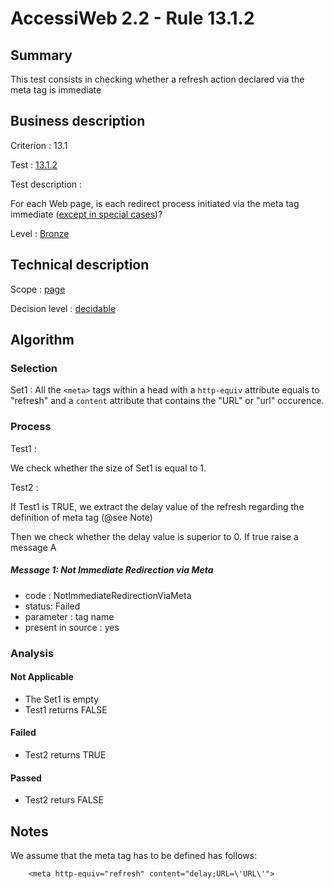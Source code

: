 # AccessiWeb 2.2 - Rule 13.1.2

## Summary

This test consists in checking whether a refresh action declared via the meta tag is immediate

## Business description

Criterion : 13.1

Test : [13.1.2](http://www.accessiweb.org/index.php/accessiweb-22-english-version.html#test-13-1-2)

Test description :

For each Web page, is each redirect process initiated via the meta tag immediate ([except in special cases](http://www.accessiweb.org/index.php/glossary-76.html#cpCrit13-1 "Special cases for criterion 13.1"))?

Level : [Bronze](/en/category/rules-design/accessiweb-11/level/bronze)

## Technical description

Scope : [page](/en/category/rules-design/accessiweb-11/scope/page)

Decision level :
[decidable](/en/category/rules-design/accessiweb-11/decision-level/decidable)

## Algorithm

### Selection

Set1 : All the `<meta>` tags within a head with a `http-equiv` attribute equals to "refresh" and a `content` attribute that contains the "URL" or "url" occurence.

### Process

Test1 :

We check whether the size of Set1 is equal to 1.

Test2 :

If Test1 is TRUE, we extract the delay value of the refresh regarding the definition of meta tag (@see Note)

Then we check whether the delay value is superior to 0. If true raise a message A

##### Message 1: Not Immediate Redirection via Meta

-   code : NotImmediateRedirectionViaMeta
-   status: Failed
-   parameter : tag name
-   present in source : yes

### Analysis

#### Not Applicable

-   The Set1 is empty
-   Test1 returns FALSE

#### Failed

-   Test2 returns TRUE

#### Passed

-   Test2 returs FALSE

## Notes

We assume that the meta tag has to be defined has follows:

`    <meta http-equiv="refresh" content="delay;URL=\'URL\'">`
